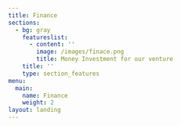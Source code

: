 ```yaml
---
title: Finance
sections:
  - bg: gray
    featureslist:
      - content: ''
        image: /images/finace.png
        title: Money Investment for our venture
    title: ''
    type: section_features
menu:
  main:
    name: Finance
    weight: 2
layout: landing
---
```



